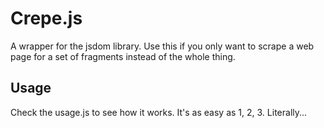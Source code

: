 # Crepe.js
A wrapper for the jsdom library. Use this if you only want to scrape a web page for a set of fragments instead of the whole thing.

## Usage
Check the usage.js to see how it works. It's as easy as 1, 2, 3. Literally...
